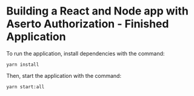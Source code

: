 # Building a React and Node app with Aserto Authorization - Finished Application

To run the application, install dependencies with the command:

```
yarn install
```

Then, start the application with the command:

```
yarn start:all
```
